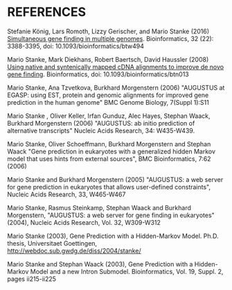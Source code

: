 # REFERENCES

Stefanie König, Lars Romoth, Lizzy Gerischer, and Mario Stanke (2016)
[Simultaneous gene finding in multiple genomes](https://academic.oup.com/bioinformatics/article/32/22/3388/2525611). Bioinformatics, 32 (22): 3388-3395, doi: 10.1093/bioinformatics/btw494

Mario Stanke, Mark Diekhans, Robert Baertsch, David Haussler (2008)
[Using native and syntenically mapped cDNA alignments to improve de novo gene finding](https://academic.oup.com/bioinformatics/article/24/5/637/202844). Bioinformatics, doi: 10.1093/bioinformatics/btn013

Mario Stanke, Ana Tzvetkova, Burkhard Morgenstern (2006)
"AUGUSTUS at EGASP: using EST, protein and genomic alignments for improved gene prediction in the human genome"
BMC Genome Biology, 7(Suppl 1):S11

Mario Stanke , Oliver Keller, Irfan Gunduz, Alec Hayes, Stephan Waack, Burkhard Morgenstern (2006)
"AUGUSTUS: ab initio prediction of alternative transcripts"
Nucleic Acids Research, 34: W435-W439. 

Mario Stanke, Oliver Schoeffmann, Burkhard Morgenstern and Stephan Waack 
"Gene prediction in eukaryotes with a generalized hidden Markov model that uses hints from external sources",
BMC Bioinformatics, 7:62 (2006)

Mario Stanke and Burkhard Morgenstern (2005)
"AUGUSTUS: a web server for gene prediction in eukaryotes that allows user-defined constraints",
Nucleic Acids Research, 33, W465-W467

Mario Stanke, Rasmus Steinkamp, Stephan Waack and Burkhard Morgenstern, 
"AUGUSTUS: a web server for gene finding in eukaryotes" (2004), 
Nucleic Acids Research, Vol. 32, W309-W312

Mario Stanke (2003),
Gene Prediction with a Hidden-Markov Model. Ph.D. thesis, Universitaet Goettingen,
http://webdoc.sub.gwdg.de/diss/2004/stanke/

Mario Stanke and Stephan Waack (2003),
Gene Prediction with a Hidden-Markov Model and a new Intron Submodel. Bioinformatics, Vol. 19, Suppl. 2, pages ii215-ii225 
